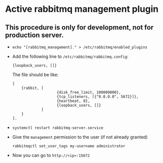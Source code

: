# Active rabbitmq management plugin

## This procedure is only for development, not for production server.

* `echo "[rabbitmq_management]." > /etc/rabbitmq/enabled_plugins`

* Add the following line to `/etc/rabbitmq/rabbitmq.config`:
  ```
  {loopback_users, []}
  ```

  The file should be like:
  ```
  [
      {rabbit, [
                      {disk_free_limit, 100000000},
                      {tcp_listeners, [{"0.0.0.0", 5672}]},
                      {heartbeat, 0},
                      {loopback_users, []}
               ]
      }
  ].
  ```
* `systemctl restart rabbitmq-server.service`

* Give the `management` permission to the user (if not already granted)
  ```
  rabbitmqctl set_user_tags my-username administrator
  ```

* Now you can go to `http://<ip>:15672`
